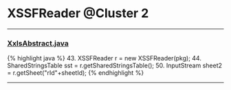 # XSSFReader @Cluster 2

***

### [XxlsAbstract.java](https://searchcode.com/codesearch/view/68613397/)
{% highlight java %}
43. XSSFReader r = new XSSFReader(pkg);
44. SharedStringsTable sst = r.getSharedStringsTable();
50. InputStream sheet2 = r.getSheet("rId"+sheetId);
{% endhighlight %}

***

